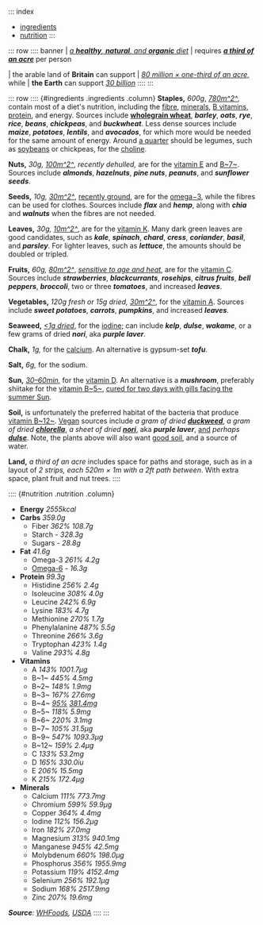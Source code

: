 ::: index
- [ingredients](#ingredients)
- [nutrition](#nutrition)
:::

::: row
:::: banner
| [*a **healthy**, **natural**, and **organic** diet*](#ingredients)
| requires [***a third of an acre***](/notes/land-requirement) per person

| the arable land of **Britain** can support
| [*80 million × one-third of an acre,*](/notes/british-land-available) while
| **the Earth** can support [*30 billion*](/notes/world-land-available)
::::
:::

::: row
:::: {#ingredients .ingredients .column}
**Staples,** *600g*, [*780m^2^*](/notes/land-for-staples), contain most of a
diet's nutrition, including the [fibre](https://web.archive.org/web/20210124021241id_/http://www.whfoods.com/genpage.php?tname=nutrient&dbid=59),
[minerals](https://web.archive.org/web/20210121094444id_/http://whfoods.com/nutrientstoc.php),
[B vitamins](https://web.archive.org/web/20210121094444id_/http://whfoods.com/nutrientstoc.php),
[protein](https://web.archive.org/web/20210304164944id_/http://www.whfoods.com/genpage.php?tname=nutrient&dbid=92),
and energy. Sources include [**wholegrain wheat**](https://web.archive.org/web/20201101053151id_/http://www.whfoods.com/genpage.php?tname=foodspice&dbid=66#healthbenefits),
***barley***, ***oats***, ***rye***, ***rice***, ***beans***, ***chickpeas***,
and ***buckwheat***. Less dense sources include ***maize***, ***potatoes***,
***lentils***, and ***avocados***, for which more would be needed for the same
amount of energy. Around [a quarter](/notes/choline) should be legumes,
such as [soybeans](https://ods.od.nih.gov/factsheets/Choline-HealthProfessional/#h3)
or chickpeas, for the [choline](https://web.archive.org/web/20210126120914id_/http://www.whfoods.com/genpage.php?tname=nutrient&dbid=50).

**Nuts,** *30g,* [*100m^2^*](/notes/land-for-nuts), *recently dehulled,* are
for the [vitamin E](https://web.archive.org/web/20210126022330id_/http://www.whfoods.com/genpage.php?tname=nutrient&dbid=111)
and [B~7~](https://web.archive.org/web/20210211012750id_/http://www.whfoods.com/genpage.php?tname=nutrient&dbid=42).
Sources include ***almonds***, ***hazelnuts***, ***pine nuts***, ***peanuts***,
and ***sunflower seeds***.

**Seeds,** *10g,* [*30m^2^*](/notes/land-for-seeds), [recently ground](/notes/seed-sensitivity),
are for the [omega−3](https://web.archive.org/web/20210125052152id_/http://www.whfoods.com/genpage.php?tname=nutrient&dbid=84),
while the fibres can be used for clothes. Sources include ***flax*** and ***hemp***,
along with ***chia*** and ***walnuts*** when the fibres are not needed.

**Leaves,** *30g,* [*10m^2^*](/notes/land-for-leaves), are for the [vitamin K](https://web.archive.org/web/20210126044628id_/http://www.whfoods.com/genpage.php?tname=nutrient&dbid=112).
Many dark green leaves are good candidates, such as ***kale***, ***spinach***,
***chard***, ***cress***, ***coriander***, ***basil***, and ***parsley***. For
lighter leaves, such as ***lettuce***, the amounts should be doubled or tripled.

**Fruits,** *60g,* [*80m^2^*](/notes/land-for-fruits),
[*sensitive to age and heat*](/notes/fruit-sensitivity),
are for the [vitamin C](https://web.archive.org/web/20210119183439id_/http://www.whfoods.com/genpage.php?tname=nutrient&dbid=109).
Sources include ***strawberries***, ***blackcurrants***, ***rosehips***,
***citrus fruits***, ***bell peppers***, ***broccoli***, two or three
***tomatoes***, and increased ***leaves***.

**Vegetables,** *120g fresh or 15g dried,* [*30m^2^*](/notes/land-for-vegetables),
for the [vitamin A](https://web.archive.org/web/20210126050657id_/http://www.whfoods.com/genpage.php?tname=nutrient&dbid=106).
Sources include ***sweet potatoes***, ***carrots***, ***pumpkins***,
and increased ***leaves***.

**Seaweed,** [*<1g dried*](https://www.sciencedirect.com/science/article/pii/S1021949814000155#tspara0010),
for the [iodine](https://web.archive.org/web/20210126022043id_/http://www.whfoods.com/genpage.php?tname=nutrient&dbid=69);
can include ***kelp***, ***dulse***, ***wakame***, or a few grams of
dried ***nori***, aka ***purple laver***.

**Chalk,** *1g,* for the [calcium](https://web.archive.org/web/20210126042937id_/http://www.whfoods.com/genpage.php?tname=nutrient&dbid=45).
An alternative is gypsum-set ***tofu***.

**Salt,** *6g,* for the sodium.

**Sun,** [*30–60min,*](https://www.healthline.com/nutrition/vitamin-d-from-sun#time-of-day)
for the [vitamin D](https://web.archive.org/web/20210126034122id_/http://www.whfoods.com/genpage.php?tname=nutrient&dbid=110).
An alternative is a ***mushroom***, preferably shiitake for the [vitamin B~5~](https://web.archive.org/web/20210211074336id_/http://www.whfoods.com/genpage.php?tname=nutrient&dbid=87),
[cured for two days with gills facing the summer Sun](http://fungi.com/blogs/articles/place-mushrooms-in-sunlight-to-get-your-vitamin-d).

**Soil,** is unfortunately the preferred habitat of the bacteria that produce
[vitamin B~12~](https://web.archive.org/web/20201220012701id_/http://www.whfoods.com/genpage.php?tname=nutrient&dbid=107).
[Vegan](/notes/animal-products) sources include
*a gram of dried [**duckweed**](/notes/duckweed)*,
*a gram of dried [**chlorella**](/notes/chlorella)*,
*a sheet of dried [**nori**](https://pubs.acs.org/doi/10.1021/jf981065c)*,
aka ***purple laver***,
[and](/notes/other-sources-of-b12)
*perhaps [**dulse**](https://veganhealth.org/vitamin-b12/vitamin-b12-plant-foods/#various)*.
Note, the plants above will also want [good soil](https://www.youtube.com/watch?v=ZgokeGNZnt8),
and a source of water.

**Land,** *a third of an acre* includes space for paths and storage, such as
in a layout of *2 strips, each 520m × 1m with a 2ft path between*. With extra
space, plant fruit and nut trees.
::::

:::: {#nutrition .nutrition .column}
- **Energy** *2555kcal*
- **Carbs** *359.0g*
	- Fiber *362%* *108.7g*
	- Starch *-* *328.3g*
	- Sugars *-* *28.8g*
- **Fat** *41.6g*
	- Omega-3 *261%* *4.2g*
	- [Omega-6](https://www.youtube.com/watch?v=7kGnfXXIKZM) *-* *16.3g*
- **Protein** *99.3g*
	- Histidine *256%* *2.4g*
	- Isoleucine *308%* *4.0g*
	- Leucine *242%* *6.9g*
	- Lysine *183%* *4.7g*
	- Methionine *270%* *1.7g*
	- Phenylalanine *487%* *5.5g*
	- Threonine *266%* *3.6g*
	- Tryptophan *423%* *1.4g*
	- Valine *293%* *4.8g*
- **Vitamins**
	- A *143%* *1001.7µg*
	- B~1~ *445%* *4.5mg*
	- B~2~ *148%* *1.9mg*
	- B~3~ *167%* *27.6mg*
	- B~4~ *[95%](/notes/choline)* *[381.4mg](/notes/choline)*
	- B~5~ *118%* *5.9mg*
	- B~6~ *220%* *3.1mg*
	- B~7~ *105%* *31.5µg*
	- B~9~ *547%* *1093.3µg*
	- B~12~ *159%* *2.4µg*
	- C *133%* *53.2mg*
	- D *165%* *330.0iu*
	- E *206%* *15.5mg*
	- K *215%* *172.4µg*
- **Minerals**
	- Calcium *111%* *773.7mg*
	- Chromium *599%* *59.9µg*
	- Copper *364%* *4.4mg*
	- Iodine *112%* *156.2µg*
	- Iron *182%* *27.0mg*
	- Magnesium *313%* *940.1mg*
	- Manganese *945%* *42.5mg*
	- Molybdenum *660%* *198.0µg*
	- Phosphorus *356%* *1955.9mg*
	- Potassium *119%* *4152.4mg*
	- Selenium *256%* *192.1µg*
	- Sodium *168%* *2517.9mg*
	- Zinc *207%* *19.6mg*

***Source**: [WHFoods](https://www.goodreads.com/en/book/show/173102), [USDA](https://fdc.nal.usda.gov/)*
::::
:::
